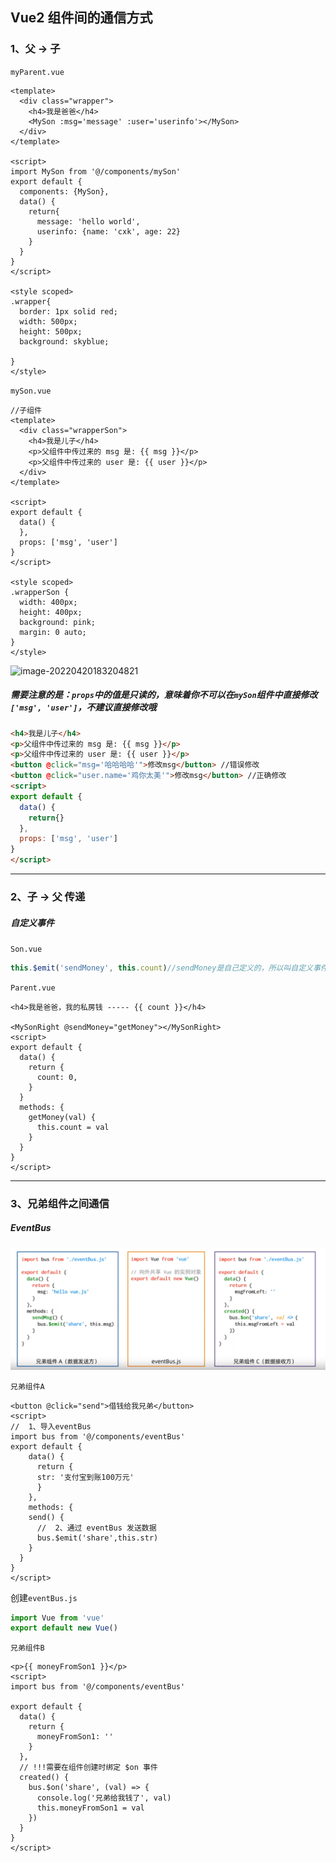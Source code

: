## Vue2 组件间的通信方式

### 1、父 -> 子

`myParent.vue`

```vue
<template>
  <div class="wrapper">
    <h4>我是爸爸</h4>
    <MySon :msg='message' :user='userinfo'></MySon>
  </div>
</template>

<script>
import MySon from '@/components/mySon'
export default {
  components: {MySon},
  data() {
    return{
      message: 'hello world',
      userinfo: {name: 'cxk', age: 22}
    }
  }
}
</script>

<style scoped>
.wrapper{
  border: 1px solid red;
  width: 500px;
  height: 500px;
  background: skyblue;

}
</style>
```

`mySon.vue`

```vue
//子组件
<template>
  <div class="wrapperSon">
    <h4>我是儿子</h4>
    <p>父组件中传过来的 msg 是: {{ msg }}</p>
    <p>父组件中传过来的 user 是: {{ user }}</p>
  </div>
</template>

<script>
export default {
  data() {
  },
  props: ['msg', 'user']
}
</script>

<style scoped>
.wrapperSon {
  width: 400px;
  height: 400px;
  background: pink;
  margin: 0 auto;
}
</style>
```

![image-20220420183204821](C:\Users\johnnywwy\Desktop\前端\blog\images\image-20220420183352382.png)

##### 需要注意的是：`props`中的值是只读的，意味着你不可以在`mySon`组件中直接修改`['msg', 'user']`，不建议直接修改哦

```html
<h4>我是儿子</h4>
<p>父组件中传过来的 msg 是: {{ msg }}</p>
<p>父组件中传过来的 user 是: {{ user }}</p>
<button @click="msg='哈哈哈哈'">修改msg</button> //错误修改
<button @click="user.name='鸡你太美'">修改msg</button> //正确修改
<script>
export default {
  data() {
    return{}
  },
  props: ['msg', 'user']
}
</script>

```





---

### 2、子 -> 父 传递

##### 自定义事件

`Son.vue`

```js
this.$emit('sendMoney', this.count)//sendMoney是自己定义的，所以叫自定义事件
```

`Parent.vue`

```vue
<h4>我是爸爸，我的私房钱 ----- {{ count }}</h4>

<MySonRight @sendMoney="getMoney"></MySonRight>
<script>
export default {
  data() {
    return {
      count: 0,
    }
  }
  methods: {
    getMoney(val) {
      this.count = val
    }
  }
}
</script>
```





---

### 3、兄弟组件之间通信

##### EventBus

![image-20220420222456774](./images/image-20220420222456774.png)



`兄弟组件A`

```vue
<button @click="send">借钱给我兄弟</button>
<script>
//	1、导入eventBus
import bus from '@/components/eventBus'
export default {
  	data() {
      return {
      str: '支付宝到账100万元'
      }
  	},
    methods: {
    send() {
      //  2、通过 eventBus 发送数据
      bus.$emit('share',this.str)
    }
  }
}
</script>
```



创建`eventBus.js`

```js
import Vue from 'vue'
export default new Vue()
```



`兄弟组件B`

```vue
<p>{{ moneyFromSon1 }}</p>
<script>
import bus from '@/components/eventBus'

export default {
  data() {
    return {
      moneyFromSon1: ''
    }
  },
  // !!!需要在组件创建时绑定 $on 事件
  created() {
    bus.$on('share', (val) => {
      console.log('兄弟给我钱了', val)
      this.moneyFromSon1 = val
    })
  }
}
</script>
```





